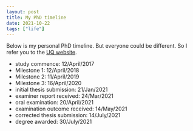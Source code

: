 ```yaml
---
layout: post
title: My PhD timeline
date: 2021-10-22
tags: ["life"]
---
```


Below is my personal PhD timeline. But everyone could be different.
So I refer you to the [UQ website](https://my.uq.edu.au/information-and-services/higher-degree-research/my-thesis).

- study commence: 12/April/2017
- Milestone 1: 12/April/2018
- Milestone 2: 11/April/2019
- Milestone 3: 16/April/2020
- initial thesis submission: 21/Jan/2021
- examiner report received: 24/Mar/2021
- oral examination: 20/April/2021
- examination outcome received: 14/May/2021
- corrected thesis submission: 14/July/2021
- degree awarded: 30/July/2021